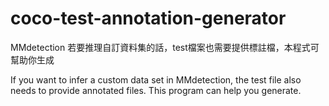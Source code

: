 # coco-test-annotation-generator

MMdetection 若要推理自訂資料集的話，test檔案也需要提供標註檔，本程式可幫助你生成

If you want to infer a custom data set in MMdetection, the test file also needs to provide annotated files. This program can help you generate.
